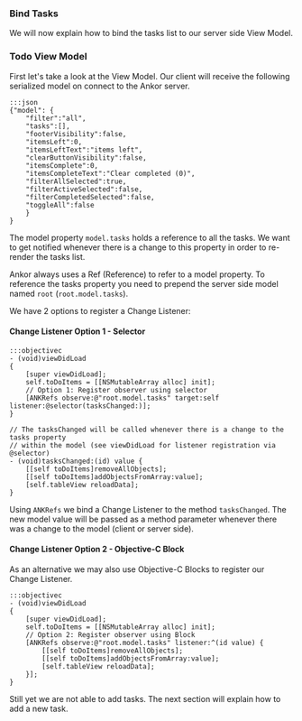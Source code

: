 ### Bind Tasks

We will now explain how to bind the tasks list to our server side View Model.

### Todo View Model

First let's take a look at the View Model. Our client will receive the following serialized model on
connect to the Ankor server.

    :::json
    {"model": {
        "filter":"all",
        "tasks":[],
        "footerVisibility":false,
        "itemsLeft":0,
        "itemsLeftText":"items left",
        "clearButtonVisibility":false,
        "itemsComplete":0,
        "itemsCompleteText":"Clear completed (0)",
        "filterAllSelected":true,
        "filterActiveSelected":false,
        "filterCompletedSelected":false,
        "toggleAll":false
        }
    }

The model property `model.tasks` holds a reference to all the tasks. We want to get notified whenever
there is a change to this property in order to re-render the tasks list.

Ankor always uses a Ref (Reference) to refer to a model property.
To reference the tasks property you need to prepend the server side model named `root` (`root.model.tasks`).

We have 2 options to register a Change Listener:

#### Change Listener Option 1 - Selector

    :::objectivec
    - (void)viewDidLoad
    {
        [super viewDidLoad];
        self.toDoItems = [[NSMutableArray alloc] init];
        // Option 1: Register observer using selector
        [ANKRefs observe:@"root.model.tasks" target:self listener:@selector(tasksChanged:)];
    }

    // The tasksChanged will be called whenever there is a change to the tasks property
    // within the model (see viewDidLoad for listener registration via @selector)
    - (void)tasksChanged:(id) value {
        [[self toDoItems]removeAllObjects];
        [[self toDoItems]addObjectsFromArray:value];
        [self.tableView reloadData];
    }

Using `ANKRefs` we bind a Change Listener to the method `tasksChanged`. The new model value will be
passed as a method parameter whenever there was a change to the model (client or server side).

#### Change Listener Option 2 - Objective-C Block

As an alternative we may also use Objective-C Blocks to register our Change Listener.

    :::objectivec
    - (void)viewDidLoad
    {
        [super viewDidLoad];
        self.toDoItems = [[NSMutableArray alloc] init];
        // Option 2: Register observer using Block
        [ANKRefs observe:@"root.model.tasks" listener:^(id value) {
            [[self toDoItems]removeAllObjects];
            [[self toDoItems]addObjectsFromArray:value];
            [self.tableView reloadData];
        }];
    }

Still yet we are not able to add tasks. The next section will explain how to add a new task.

